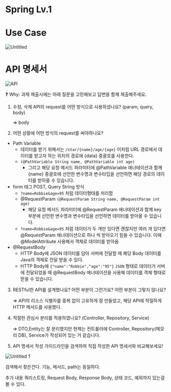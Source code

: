 # Spring Lv.1

# Use Case

![Untitled](https://github.com/siwoo1224/spring-week1/assets/96398475/49250d2c-3595-4f30-ac17-c10eacad1a93)

# API 명세서

![API](https://github.com/siwoo1224/spring-week1/assets/96398475/16a6bd51-6368-43e1-9d32-c58ce5958a20)


<aside>
❓ Why: 과제 제출시에는 아래 질문을 고민해보고 답변을 함께 제출해주세요.

</aside>

1. 수정, 삭제 API의 request를 어떤 방식으로 사용하셨나요? (param, query, body)

    ⇒  body


2. 어떤 상황에 어떤 방식의 request를 써야하나요?
- Path Variable
    - 데이터를 받기 위해서는 `/star/{name}/age/{age}`  이처럼 URL 경로에서 데이터를 받고자 하는 위치의 경로에 {data} 중괄호를 사용한다.
    - `(@PathVariable String name, @PathVariable int age)`
        - 그리고 해당 요청 메서드 파라미터에 @PathVariable 애너테이션과 함께 {name} 중괄호에 선언한 변수명과 변수타입을 선언하면 해당 경로의 데이터를 받아올 수 있습니다.
- form 태그 POST,  Query String 방식
    - `?name=Robbie&age=95` 처럼 데이터형태를 처리함
    - @RequestParam `(@RequestParam String name, @RequestParam int age)`
        - 해당 요청 메서드 파라미터에 @RequestParam 애너테이션과 함께 key 부분에 선언한 변수명과 변수타입을 선언하면 데이터를 받아올 수 있습니다.
    - `?name=Robbie&age=95` 처럼 데이터가 두 개만 있다면 괜찮지만 여러 개 있다면 @RequestParam 애너테이션으로 하나 씩 받아오기 힘들 수 있습니다. 이때 @ModelAttribute 사용해서 객체로 데이터를 받아옴
- @RequestBody
    - HTTP Body에 JSON 데이터를 담아 서버에 전달할 때 해당 Body 데이터를 Java의 객체로 전달 받을 수 있다.
    - HTTP Body에 `{"name":"Robbie","age":"95"}`  `JSON` 형태로 데이터가 서버에 전달되었을 때 @RequestBody 애너테이션을 사용해 데이터를 객체 형태로 받을 수 있습니다.


3. RESTful한 API를 설계했나요? 어떤 부분이 그런가요? 어떤 부분이 그렇지 않나요?

    ⇒ API의 리소스 식별자를  중복 없이 고유하게 잘 만들었고, 해당 API에 적절하게 HTTP 메서드를 사용했다.


4.  적절한 관심사 분리를 적용하였나요? (Controller, Repository, Service)

    ⇒ DTO,Entity는 잘 분리했지만 현제는 컨트롤러에 Controller, Repository(메모리 DB), Service가 작성되어 있는 거 같습니다.


5. API 명세서 작성 가이드라인을 검색하여 직접 작성한 API 명세서와 비교해보세요!

![Untitled 1](https://github.com/siwoo1224/spring-week1/assets/96398475/28eb038b-0411-4708-8d1b-4582617d2d18)

검색해서 찾은건다. 기능, 메서드, path는 동일하다.

추가 내용 쿼리스트링, Request Body, Response Body, 상태 코드, 예외까지 있는걸 볼 수 있다.
